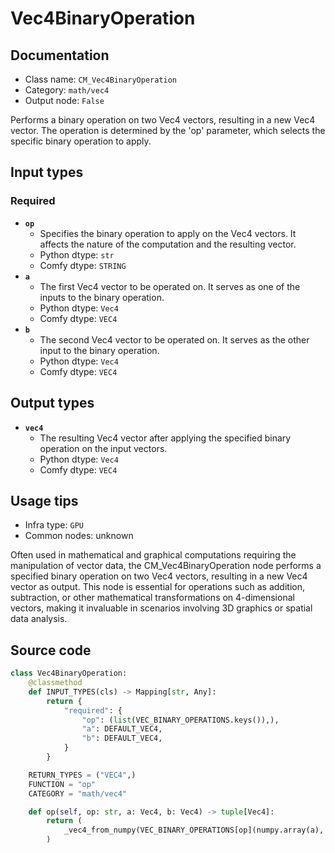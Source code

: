 # Vec4BinaryOperation
## Documentation
- Class name: `CM_Vec4BinaryOperation`
- Category: `math/vec4`
- Output node: `False`

Performs a binary operation on two Vec4 vectors, resulting in a new Vec4 vector. The operation is determined by the 'op' parameter, which selects the specific binary operation to apply.
## Input types
### Required
- **`op`**
    - Specifies the binary operation to apply on the Vec4 vectors. It affects the nature of the computation and the resulting vector.
    - Python dtype: `str`
    - Comfy dtype: `STRING`
- **`a`**
    - The first Vec4 vector to be operated on. It serves as one of the inputs to the binary operation.
    - Python dtype: `Vec4`
    - Comfy dtype: `VEC4`
- **`b`**
    - The second Vec4 vector to be operated on. It serves as the other input to the binary operation.
    - Python dtype: `Vec4`
    - Comfy dtype: `VEC4`
## Output types
- **`vec4`**
    - The resulting Vec4 vector after applying the specified binary operation on the input vectors.
    - Python dtype: `Vec4`
    - Comfy dtype: `VEC4`
## Usage tips
- Infra type: `GPU`
- Common nodes: unknown

Often used in mathematical and graphical computations requiring the manipulation of vector data, the CM_Vec4BinaryOperation node performs a specified binary operation on two Vec4 vectors, resulting in a new Vec4 vector as output. This node is essential for operations such as addition, subtraction, or other mathematical transformations on 4-dimensional vectors, making it invaluable in scenarios involving 3D graphics or spatial data analysis.
## Source code
```python
class Vec4BinaryOperation:
    @classmethod
    def INPUT_TYPES(cls) -> Mapping[str, Any]:
        return {
            "required": {
                "op": (list(VEC_BINARY_OPERATIONS.keys()),),
                "a": DEFAULT_VEC4,
                "b": DEFAULT_VEC4,
            }
        }

    RETURN_TYPES = ("VEC4",)
    FUNCTION = "op"
    CATEGORY = "math/vec4"

    def op(self, op: str, a: Vec4, b: Vec4) -> tuple[Vec4]:
        return (
            _vec4_from_numpy(VEC_BINARY_OPERATIONS[op](numpy.array(a), numpy.array(b))),
        )

```
